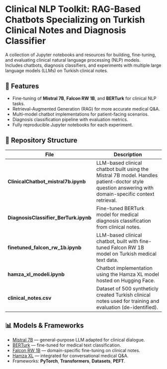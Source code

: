 # Clinical NLP Toolkit: RAG-Based Chatbots Specializing on Turkish Clinical Notes and Diagnosis Classifier

A collection of Jupyter notebooks and resources for building, fine-tuning, and evaluating clinical natural language processing (NLP) models.  
Includes chatbots, diagnosis classifiers, and experiments with multiple large language models (LLMs) on Turkish clinical notes.

## 🚀 Features

- Fine-tuning of **Mistral 7B**, **Falcon RW 1B**, and **BERTurk** for clinical NLP tasks.
- Retrieval-Augmented Generation (RAG) for more accurate medical Q\&A.
- Multi-model chatbot implementations for patient-facing scenarios.
- Diagnosis classification pipeline with evaluation metrics.
- Fully reproducible Jupyter notebooks for each experiment.

## 📂 Repository Structure

| File | Description |
|------|-------------|
| **ClinicalChatbot_mistral7b.ipynb** | LLM-based clinical chatbot built using the Mistral 7B model. Handles patient-doctor style question answering with domain-specific context retrieval. |
| **DiagnosisClassifier_BerTurk.ipynb** | Fine-tuned BERTurk model for medical diagnosis classification from clinical notes. |
| **finetuned_falcon_rw_1b.ipynb** | LLM-based clinical chatbot, built with fine-tuned Falcon RW 1B model on Turkish medical text data. |
| **hamza_xl_modeli.ipynb** | Chatbot implementation using the Hamza XL model hosted on Hugging Face. |
| **clinical_notes.csv** | Dataset of 500 syntheticly created Turkish clinical notes used for training and evaluation (de-identified). |

## 📊 Models & Frameworks

- [Mistral 7B](https://mistral.ai/) — general-purpose LLM adapted for clinical dialogue.
- [BERTurk](https://huggingface.co/dbmdz/bert-base-turkish-cased) — fine-tuned for medical text classification.
- [Falcon RW 1B](https://huggingface.co/tiiuae/falcon-rw-1b) — domain-specific fine-tuning on clinical notes.
- [Hamza XL](https://huggingface.co/emrecanacikgoz/hamza_xl_modeli) — integrated for conversational medical Q\&A.
- Frameworks: **PyTorch**, **Transformers**, **Datasets**, **PEFT**.
